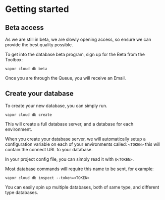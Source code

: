 # Getting started

## Beta access

As we are still in beta, we are slowly opening access, so ensure we can provide the best quality possible.

To get into the database beta program, sign up for the Beta from the Toolbox:

```
vapor cloud db beta
```

Once you are through the Queue, you will receive an Email.

## Create your database

To create your new database, you can simply run.

```
vapor cloud db create
```

This will create a full database server, and a database for each environment.

When you create your database server, we will automatically setup a configuration variable on each of your environments called: `<TOKEN>` this will contain the connect URL to your database.

In your project config file, you can simply read it with `$<TOKEN>`.

Most database commands will require this name to be sent, for example:

```
vapor cloud db inspect --token=<TOKEN>
```

You can easily spin up multiple databases, both of same type, and different type databases.
